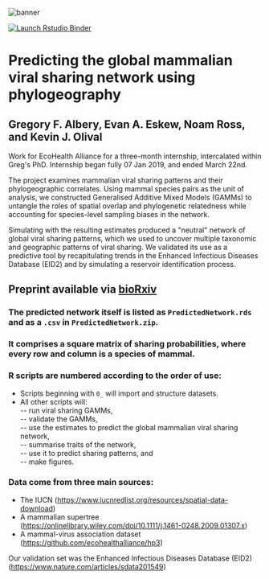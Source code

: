 ![banner](https://github.com/gfalbery/ViralSharingPhylogeography/blob/master/Display_Map2.png)

  <!-- badges: start -->
  [![Launch Rstudio Binder](http://mybinder.org/badge_logo.svg)](https://mybinder.org/v2/gh/gfalbery/ViralSharingPhylogeography/master?urlpath=rstudio)
  <!-- badges: end -->
  
# Predicting the global mammalian viral sharing network using phylogeography #
## Gregory F. Albery, Evan A. Eskew, Noam Ross, and Kevin J. Olival ##

Work for EcoHealth Alliance for a three-month internship, intercalated within Greg's PhD. Internship began fully 07 Jan 2019, and ended March 22nd.

The project examines mammalian viral sharing patterns and their phylogeographic correlates. Using mammal species pairs as the unit of analysis, we constructed Generalised Additive Mixed Models (GAMMs) to untangle the roles of spatial overlap and phylogenetic relatedness while accounting for species-level sampling biases in the network.

Simulating with the resulting estimates produced a "neutral" network of global viral sharing patterns, which we used to uncover multiple taxonomic and geographic patterns of viral sharing. We validated its use as a predictive tool by recapitulating trends in the Enhanced Infectious Diseases Database (EID2) and by simulating a reservoir identification process.

## Preprint available via [bioRxiv](https://doi.org/10.1101/732255) ##

### The predicted network itself is listed as `PredictedNetwork.rds` and as a `.csv` in `PredictedNetwork.zip`. ###
### It comprises a square matrix of sharing probabilities, where every row and column is a species of mammal. ###

### R scripts are numbered according to the order of use: ###
- Scripts beginning with `0_` will import and structure datasets.
- All other scripts will:  
-- run viral sharing GAMMs,  
-- validate the GAMMs,  
-- use the estimates to predict the global mammalian viral sharing network,  
-- summarise traits of the network,  
-- use it to predict sharing patterns, and  
-- make figures.  

### Data come from three main sources: ###
- The IUCN (https://www.iucnredlist.org/resources/spatial-data-download)
- A mammalian supertree (https://onlinelibrary.wiley.com/doi/10.1111/j.1461-0248.2009.01307.x)
- A mammal-virus association dataset (https://github.com/ecohealthalliance/hp3)

Our validation set was the Enhanced Infectious Diseases Database (EID2) (https://www.nature.com/articles/sdata201549)
